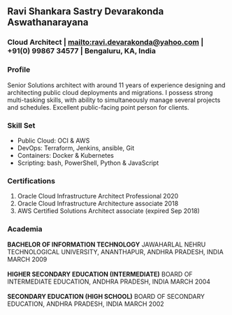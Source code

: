 ## Ravi Shankara Sastry Devarakonda Aswathanarayana

### Cloud Architect | <mailto:ravi.devarakonda@yahoo.com> | +91(0) 99867 34577 | Bengaluru, KA, India

### Profile
Senior Solutions architect with
around 11 years of experience
designing and architecting public
cloud deployments and migrations. I
possess strong multi-tasking skills,
with ability to simultaneously manage
several projects and schedules.
Excellent public-facing point person
for clients.

### Skill Set
- Public Cloud: OCI & AWS
- DevOps: Terraform, Jenkins,
ansible, Git
- Containers: Docker & Kubernetes
- Scripting: bash, PowerShell,
Python & JavaScript

### Certifications
1. Oracle Cloud Infrastructure Architect Professional 2020
2. Oracle Cloud Infrastructure Architecture associate 2018
3. AWS Certified Solutions Architect associate (expired Sep 2018)

### Academia
**BACHELOR OF INFORMATION TECHNOLOGY**
JAWAHARLAL NEHRU TECHNOLOGICAL UNIVERSITY, ANANTHAPUR,
ANDHRA PRADESH, INDIA
MARCH 2009 <br><br>
**HIGHER SECONDARY EDUCATION (INTERMEDIATE)**
BOARD OF INTERMEDIATE EDUCATION, ANDHRA PRADESH, INDIA
MARCH 2004 <br><br>
**SECONDARY EDUCATION (HIGH SCHOOL)**
BOARD OF SECONDARY EDUCATION, ANDHRA PRADESH, INDIA
MARCH 2002 <br><br>






